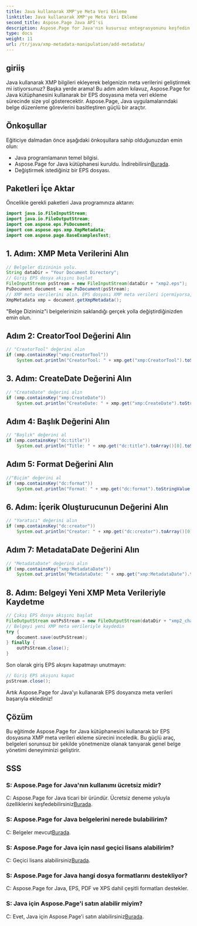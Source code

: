 ```yaml
---
title: Java kullanarak XMP'ye Meta Veri Ekleme
linktitle: Java kullanarak XMP'ye Meta Veri Ekleme
second_title: Aspose.Page Java API'si
description: Aspose.Page for Java'nın kusursuz entegrasyonunu keşfedin ve XMP meta verilerini EPS dosyalarınıza zahmetsizce nasıl ekleyeceğinizi öğrenin. Belge yönetimi oyununuzu bugün yükseltin!
type: docs
weight: 11
url: /tr/java/xmp-metadata-manipulation/add-metadata/
---
```

## giriiş
Java kullanarak XMP bilgileri ekleyerek belgenizin meta verilerini geliştirmek mi istiyorsunuz? Başka yerde arama! Bu adım adım kılavuz, Aspose.Page for Java kütüphanesini kullanarak bir EPS dosyasına meta veri ekleme sürecinde size yol gösterecektir. Aspose.Page, Java uygulamalarındaki belge düzenleme görevlerini basitleştiren güçlü bir araçtır.
## Önkoşullar
Eğiticiye dalmadan önce aşağıdaki önkoşullara sahip olduğunuzdan emin olun:
- Java programlamanın temel bilgisi.
-  Aspose.Page for Java kütüphanesi kuruldu. İndirebilirsin[Burada](https://releases.aspose.com/page/java/).
- Değiştirmek istediğiniz bir EPS dosyası.
## Paketleri İçe Aktar
Öncelikle gerekli paketleri Java programınıza aktarın:
```java
import java.io.FileInputStream;
import java.io.FileOutputStream;
import com.aspose.eps.PsDocument;
import com.aspose.eps.xmp.XmpMetadata;
import com.aspose.page.BaseExamplesTest;
```
## 1. Adım: XMP Meta Verilerini Alın
```java
// Belgeler dizininin yolu.
String dataDir = "Your Document Directory";
// Giriş EPS dosya akışını başlat
FileInputStream psStream = new FileInputStream(dataDir + "xmp2.eps");
PsDocument document = new PsDocument(psStream);
// XMP meta verilerini alın. EPS dosyası XMP meta verileri içermiyorsa, PS meta veri yorumlarındaki değerler kullanılarak yeni bir tane oluşturulur (%%Creator, %%CreateDate, %%Title, vb.)
XmpMetadata xmp = document.getXmpMetadata();
```
"Belge Dizininiz"i belgelerinizin saklandığı gerçek yolla değiştirdiğinizden emin olun.

## Adım 2: CreatorTool Değerini Alın
```java
// "CreatorTool" değerini alın
if (xmp.containsKey("xmp:CreatorTool"))
    System.out.println("CreatorTool: " + xmp.get("xmp:CreatorTool").toStringValue());
```
## 3. Adım: CreateDate Değerini Alın
```java
// "CreateDate" değerini alın
if (xmp.containsKey("xmp:CreateDate"))
    System.out.println("CreateDate: " + xmp.get("xmp:CreateDate").toStringValue());
```
## Adım 4: Başlık Değerini Alın
```java
// "Başlık" değerini al
if (xmp.containsKey("dc:title"))
    System.out.println("Title: " + xmp.get("dc:title").toArray()[0].toStringValue());
```
## Adım 5: Format Değerini Alın
```java
//"Biçim" değerini al
if (xmp.containsKey("dc:format"))
    System.out.println("Format: " + xmp.get("dc:format").toStringValue());
```
## 6. Adım: İçerik Oluşturucunun Değerini Alın
```java
// "Yaratıcı" değerini alın
if (xmp.containsKey("dc:creator"))
    System.out.println("Creator: " + xmp.get("dc:creator").toArray()[0].toStringValue());
```
## Adım 7: MetadataDate Değerini Alın
```java
// "MetadataDate" değerini alın
if (xmp.containsKey("xmp:MetadataDate"))
    System.out.println("MetadataDate: " + xmp.get("xmp:MetadataDate").toStringValue());
```
## 8. Adım: Belgeyi Yeni XMP Meta Verileriyle Kaydetme
```java
// Çıkış EPS dosya akışını başlat
FileOutputStream outPsStream = new FileOutputStream(dataDir + "xmp2_changed.eps");
// Belgeyi yeni XMP meta verileriyle kaydedin
try {			
    document.save(outPsStream);
} finally {
    outPsStream.close();
}
```
Son olarak giriş EPS akışını kapatmayı unutmayın:
```java
// Giriş EPS akışını kapat
psStream.close();
```
Artık Aspose.Page for Java'yı kullanarak EPS dosyanıza meta verileri başarıyla eklediniz!
## Çözüm
Bu eğitimde Aspose.Page for Java kütüphanesini kullanarak bir EPS dosyasına XMP meta verileri ekleme sürecini inceledik. Bu güçlü araç, belgeleri sorunsuz bir şekilde yönetmenize olanak tanıyarak genel belge yönetimi deneyiminizi geliştirir.
## SSS
### S: Aspose.Page for Java'nın kullanımı ücretsiz midir?
 C: Aspose.Page for Java ticari bir üründür. Ücretsiz deneme yoluyla özelliklerini keşfedebilirsiniz[Burada](https://releases.aspose.com/).
### S: Aspose.Page for Java belgelerini nerede bulabilirim?
 C: Belgeler mevcut[Burada](https://reference.aspose.com/page/java/).
### S: Aspose.Page for Java için nasıl geçici lisans alabilirim?
 C: Geçici lisans alabilirsiniz[Burada](https://purchase.aspose.com/temporary-license/).
### S: Aspose.Page for Java hangi dosya formatlarını destekliyor?
C: Aspose.Page for Java, EPS, PDF ve XPS dahil çeşitli formatları destekler.
### S: Java için Aspose.Page'i satın alabilir miyim?
 C: Evet, Java için Aspose.Page'i satın alabilirsiniz[Burada](https://purchase.aspose.com/buy).